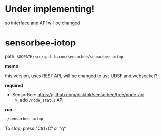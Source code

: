 # Under implementing!

so interface and API will be changed

# sensorbee-iotop

path: `$GOPATH/src/github.com/sensorbee/sensorbee-iotop`

**memo**

this version, uses REST API, will be changed to use UDSF and websocket?

**required**

* SensorBee: https://github.com/disktnk/sensorbee/tree/node-api
    * add `/node_status` API

**run**

```bash
./sensorbee-iotop
```

To stop, press "Ctrl+C" or "q"
